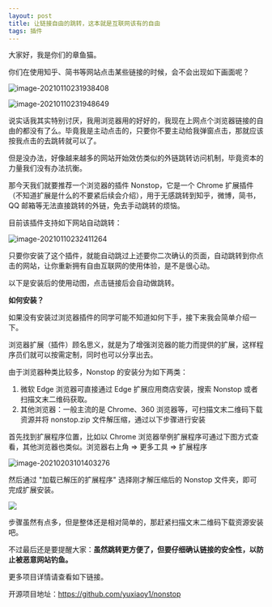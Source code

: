 ```yaml
---
layout: post
title: 让链接自由的跳转，这本就是互联网该有的自由
tags: 插件
---
```


大家好，我是你们的章鱼猫。

你们在使用知乎、简书等网站点击某些链接的时候，会不会出现如下画面呢？

![image-20210110231938408](https://raw.githubusercontent.com/ZhuPeng/pic/master/images/compress_image-20210110231938408.png)

![image-20210110231948649](https://raw.githubusercontent.com/ZhuPeng/pic/master/images/compress_image-20210110231948649.png)

说实话我其实特别讨厌，我用浏览器用的好好的，我现在上网点个浏览器链接的自由的都没有了么。毕竟我是主动点击的，只要你不要主动给我弹窗点击，那就应该按我点击的去跳转就可以了。

但是没办法，好像越来越多的网站开始效仿类似的外链跳转访问机制，毕竟资本的力量我们没有办法抗衡。

那今天我们就要推荐一个浏览器的插件 Nonstop，它是一个 Chrome 扩展插件（不知道扩展是什么的不要紧后续会介绍），用于无感跳转到知乎，微博，简书，QQ 邮箱等无法直接跳转的外链，免去手动跳转的烦恼。

目前该插件支持如下网站自动跳转：

![image-20210110232411264](https://raw.githubusercontent.com/ZhuPeng/pic/master/images/compress_image-20210110232411264.png)

只要你安装了这个插件，就能自动跳过上述要你二次确认的页面，自动跳转到你点击的网站，让你重新拥有自由互联网的使用体验，是不是很心动。

以下是安装后的使用动图，点击链接后会自动做跳转。



**如何安装？**

如果没有安装过浏览器插件的同学可能不知道如何下手，接下来我会简单介绍一下。

浏览器扩展（插件）顾名思义，就是为了增强浏览器的能力而提供的扩展，这样程序员们就可以按需定制，同时也可以分享出去。

由于浏览器种类比较多，Nonstop 的安装分为如下两类：

1. 微软 Edge 浏览器可直接通过 Edge 扩展应用商店安装，搜索 Nonstop 或者扫描文末二维码获取。
2. 其他浏览器：一般主流的是 Chrome、360 浏览器等，可扫描文末二维码下载资源并将 nonstop.zip 文件解压缩，通过以下步骤进行安装

首先找到扩展程序位置，比如以 Chrome 浏览器举例扩展程序可通过下图方式查看，其他浏览器也类似。浏览器右上角 => 更多工具 => 扩展程序

![image-20210203101403276](https://raw.githubusercontent.com/ZhuPeng/pic/master/images/compress_image-20210203101403276.png)



然后通过 "加载已解压的扩展程序" 选择刚才解压缩后的 Nonstop 文件夹，即可完成扩展安装。

![](https://raw.githubusercontent.com/ZhuPeng/pic/master/images/compress_101910150-83427c00-3bf9-11eb-82be-0f8ddd42731b.png)

步骤虽然有点多，但是整体还是相对简单的，那赶紧扫描文末二维码下载资源安装吧。

不过最后还是要提醒大家：**虽然跳转更方便了，但要仔细确认链接的安全性，以防止被恶意网站钓鱼。**



更多项目详情请查看如下链接。

开源项目地址：https://github.com/yuxiaoy1/nonstop